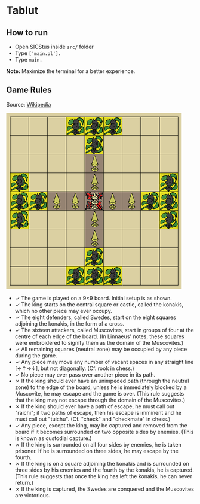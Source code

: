 # Tablut

## How to run

* Open SICStus inside ``src/`` folder
* Type ``['main.pl'].``
* Type ``main.``

**Note:** Maximize the terminal for a better experience.

## Game Rules

Source: [Wikipedia](https://en.wikipedia.org/wiki/Tafl_games#Reconstruction)

![board](res/board.png)

* ✓ The game is played on a 9×9 board. Initial setup is as shown.
* ✓ The king starts on the central square or castle, called the konakis, which no other piece may ever occupy.
* ✓ The eight defenders, called Swedes, start on the eight squares adjoining the konakis, in the form of a cross.
* ✓ The sixteen attackers, called Muscovites, start in groups of four at the centre of each edge of the board. (In Linnaeus' notes, these squares were embroidered to signify them as the domain of the Muscovites.)
* ✓ All remaining squares (neutral zone) may be occupied by any piece during the game.
* ✓ Any piece may move any number of vacant spaces in any straight line [←↑→↓], but not diagonally. (Cf. rook in chess.)
* ✓ No piece may ever pass over another piece in its path.
* ✗ If the king should ever have an unimpeded path (through the neutral zone) to the edge of the board, unless he is immediately blocked by a Muscovite, he may escape and the game is over. (This rule suggests that the king may not escape through the domain of the Muscovites.)
* ✗ If the king should ever have a path of escape, he must call out "raichi"; if two paths of escape, then his escape is imminent and he must call out "tuichu". (Cf. "check" and "checkmate" in chess.)
* ✓ Any piece, except the king, may be captured and removed from the board if it becomes surrounded on two opposite sides by enemies. (This is known as custodial capture.)
* ✗ If the king is surrounded on all four sides by enemies, he is taken prisoner. If he is surrounded on three sides, he may escape by the fourth.
* ✗ If the king is on a square adjoining the konakis and is surrounded on three sides by his enemies and the fourth by the konakis, he is captured. (This rule suggests that once the king has left the konakis, he can never return.)
* ✗ If the king is captured, the Swedes are conquered and the Muscovites are victorious.
